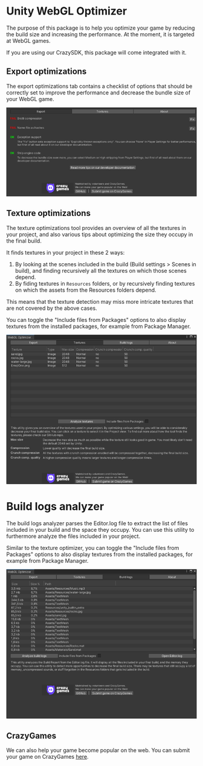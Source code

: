 # Unity WebGL Optimizer

The purpose of this package is to help you optimize your game by reducing the build size and increasing the performance. At the moment, it is targeted at WebGL games.

If you are using our CrazySDK, this package will come integrated with it.

## Export optimizations

The export optimizations tab contains a checklist of options that should be correctly set to improve the performance and decrease the bundle size of your WebGL game.

![Export optimizations](Docs/export.png?raw=true "Export optimizations")

## Texture optimizations

The texture optimizations tool provides an overview of all the textures in your project, and also various tips about optimizing the size they occupy in the final build.

It finds textures in your project in these 2 ways:

1. By looking at the scenes included in the build (Build settings > Scenes in build), and finding recursively all the textures on which those scenes depend.
2. By fiding textures in `Resources` folders, or by recursively finding textures on which the assets from the Resources folders depend.

This means that the texture detection may miss more intricate textures that are not covered by the above cases.

You can toggle the "Include files from Packages" options to also display textures from the installed packages, for example from Package Manager.

![Texture optimizations](Docs/textures.png?raw=true "Texture optimizations")

# Build logs analyzer

The build logs analyzer parses the Editor.log file to extract the list of files included in your build and the space they occupy. You can use this utility to furthermore analyze the files included in your project.

Similar to the texture optimizer, you can toggle the "Include files from Packages" options to also display textures from the installed packages, for example from Package Manager.

![Texture optimizations](Docs/buildLogs.png?raw=true "Build logs")

## CrazyGames

We can also help your game become popular on the web. You can submit your game on CrazyGames [here](https://developer.crazygames.com/).